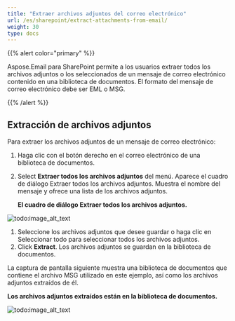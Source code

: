 ```yaml
---
title: "Extraer archivos adjuntos del correo electrónico"
url: /es/sharepoint/extract-attachments-from-email/
weight: 30
type: docs
---
```



{{% alert color="primary" %}}

Aspose.Email para SharePoint permite a los usuarios extraer todos los archivos adjuntos o los seleccionados de un mensaje de correo electrónico contenido en una biblioteca de documentos. El formato del mensaje de correo electrónico debe ser EML o MSG.

{{% /alert %}}
## **Extracción de archivos adjuntos**
Para extraer los archivos adjuntos de un mensaje de correo electrónico:

1. Haga clic con el botón derecho en el correo electrónico de una biblioteca de documentos.
1. Select **Extraer todos los archivos adjuntos** del menú. Aparece el cuadro de diálogo Extraer todos los archivos adjuntos. Muestra el nombre del mensaje y ofrece una lista de los archivos adjuntos.

   **El cuadro de diálogo Extraer todos los archivos adjuntos.**

![todo:image_alt_text](extract-attachments-from-email_1.png)




1. Seleccione los archivos adjuntos que desee guardar o haga clic en Seleccionar todo para seleccionar todos los archivos adjuntos.
1. Click **Extract**. Los archivos adjuntos se guardan en la biblioteca de documentos.

La captura de pantalla siguiente muestra una biblioteca de documentos que contiene el archivo MSG utilizado en este ejemplo, así como los archivos adjuntos extraídos de él.

**Los archivos adjuntos extraídos están en la biblioteca de documentos.**

![todo:image_alt_text](extract-attachments-from-email_2.png)
